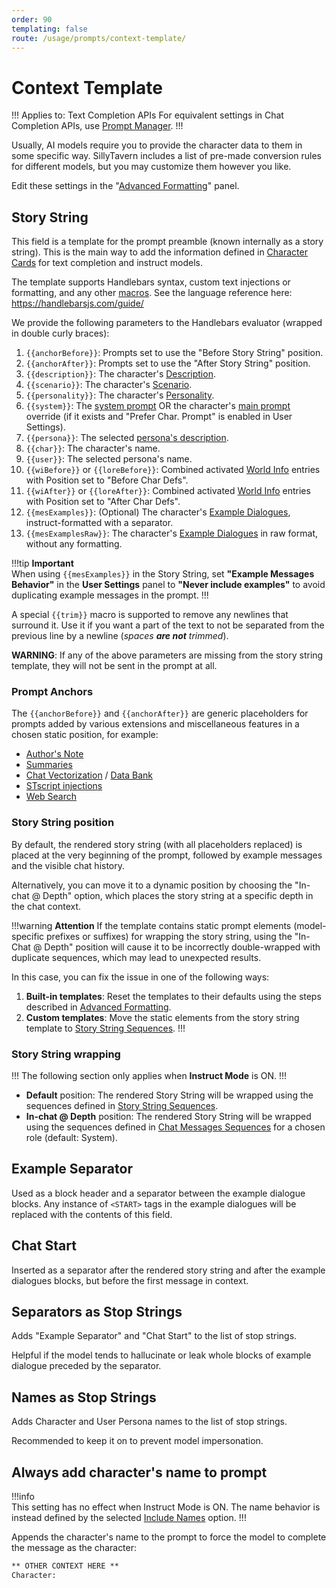 ```yaml
---
order: 90
templating: false
route: /usage/prompts/context-template/
---
```


# Context Template

!!! Applies to: Text Completion APIs
For equivalent settings in Chat Completion APIs, use [Prompt Manager](prompt-manager.md).
!!!

Usually, AI models require you to provide the character data to them in some specific way. SillyTavern includes a list of pre-made conversion rules for different models, but you may customize them however you like.

Edit these settings in the "[Advanced Formatting](advancedformatting.md)" panel.

## Story String

This field is a template for the prompt preamble (known internally as a story string). This is the main way to add the information defined in [Character Cards](/Usage/Characters/index.md) for text completion and instruct models.

The template supports Handlebars syntax, custom text injections or formatting, and any other [macros](/Usage/Characters/macros.md). See the language reference here: <https://handlebarsjs.com/guide/>

We provide the following parameters to the Handlebars evaluator (wrapped in double curly braces):

1. `{{anchorBefore}}`: Prompts set to use the "Before Story String" position.
2. `{{anchorAfter}}`: Prompts set to use the "After Story String" position.
3. `{{description}}`: The character's [Description](/Usage/Characters/characterdesign.md#character-description).
4. `{{scenario}}`: The character's [Scenario](/Usage/Characters/characterdesign.md#scenario).
5. `{{personality}}`: The character's [Personality](/Usage/Characters/characterdesign.md#personality-summary).
6. `{{system}}`: The [system prompt](advancedformatting.md#system-prompt) OR the character's [main prompt](/Usage/Characters/characterdesign.md#prompt-overrides) override (if it exists and "Prefer Char. Prompt" is enabled in User Settings).
7. `{{persona}}`: The selected [persona's description](/Usage/personas.md#persona-description).
8. `{{char}}`: The character's name.
9. `{{user}}`: The selected persona's name.
10. `{{wiBefore}}` or `{{loreBefore}}`: Combined activated [World Info](/Usage/World_Info/index.md) entries with Position set to "Before Char Defs".
11. `{{wiAfter}}` or `{{loreAfter}}`: Combined activated [World Info](/Usage/World_Info/index.md) entries with Position set to "After Char Defs".
12. `{{mesExamples}}`: (Optional) The character's [Example Dialogues](/Usage/Characters/characterdesign.md#examples-of-dialogue), instruct-formatted with a separator.
13. `{{mesExamplesRaw}}`: The character's [Example Dialogues](/Usage/Characters/characterdesign.md#examples-of-dialogue) in raw format, without any formatting.

!!!tip **Important**  
When using `{{mesExamples}}` in the Story String, set **"Example Messages Behavior"** in the **<i class="fa-solid fa-user-cog"></i> User Settings** panel to **"Never include examples"** to avoid duplicating example messages in the prompt.
!!!

A special `{{trim}}` macro is supported to remove any newlines that surround it. Use it if you want a part of the text to not be separated from the previous line by a newline (_spaces **are not** trimmed_).

**WARNING**: If any of the above parameters are missing from the story string template, they will not be sent in the prompt at all.

### Prompt Anchors

The `{{anchorBefore}}` and `{{anchorAfter}}` are generic placeholders for prompts added by various extensions and miscellaneous features in a chosen static position, for example:

* [Author's Note](/Usage/Characters/Author's-Note.md)
* [Summaries](/extensions/Summarize.md)
* [Chat Vectorization](/extensions/Chat-vectorization.md) / [Data Bank](/Usage/Characters/data-bank.md)
* [STscript injections](/For_Contributors/st-script.md#prompt-injections)
* [Web Search](/extensions/WebSearch.md)

### Story String position

By default, the rendered story string (with all placeholders replaced) is placed at the very beginning of the prompt, followed by example messages and the visible chat history.

Alternatively, you can move it to a dynamic position by choosing the "In-chat @ Depth" option, which places the story string at a specific depth in the chat context.

!!!warning **Attention**
If the template contains static prompt elements (model-specific prefixes or suffixes) for wrapping the story string, using the "In-Chat @ Depth" position will cause it to be incorrectly double-wrapped with duplicate sequences, which may lead to unexpected results.

In this case, you can fix the issue in one of the following ways:

1. **Built-in templates**: Reset the templates to their defaults using the steps described in [Advanced Formatting](/Usage/Prompts/advancedformatting.md#resetting-templates).
2. **Custom templates**: Move the static elements from the story string template to [Story String Sequences](/Usage/Prompts/instructmode.md#sequences-story-string-wrapping).
!!!

### Story String wrapping

!!!
The following section only applies when **Instruct Mode** is ON.
!!!

* **Default** position: The rendered Story String will be wrapped using the sequences defined in [Story String Sequences](/Usage/Prompts/instructmode.md#sequences-story-string-wrapping).
* **In-chat @ Depth** position: The rendered Story String will be wrapped using the sequences defined in [Chat Messages Sequences](/Usage/Prompts/instructmode.md#sequences-chat-messages-wrapping) for a chosen role (default: System).

## Example Separator

Used as a block header and a separator between the example dialogue blocks. Any instance of `<START>` tags in the example dialogues will be replaced with the contents of this field.

## Chat Start

Inserted as a separator after the rendered story string and after the example dialogues blocks, but before the first message in context.

## Separators as Stop Strings

Adds "Example Separator" and "Chat Start" to the list of stop strings.

Helpful if the model tends to hallucinate or leak whole blocks of example dialogue preceded by the separator.

## Names as Stop Strings

Adds Character and User Persona names to the list of stop strings.

Recommended to keep it on to prevent model impersonation.

## Always add character's name to prompt

!!!info  
This setting has no effect when Instruct Mode is ON. The name behavior is instead defined by the selected [Include Names](/Usage/Prompts/instructmode.md#include-names) option.
!!!

Appends the character's name to the prompt to force the model to complete the message as the character:

```txt
** OTHER CONTEXT HERE **
Character:
```
